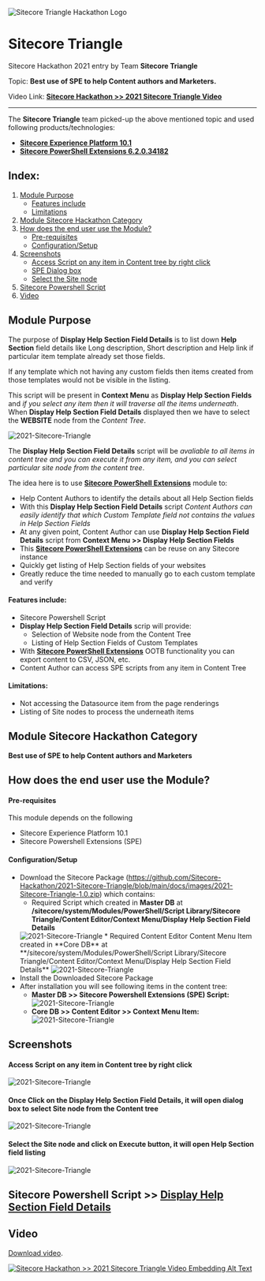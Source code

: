 <img src="https://github.com/Sitecore-Hackathon/2021-Sitecore-Triangle/blob/main/docs/images/Team-Sitecore%20Triangle.png" alt="Sitecore Triangle Hackathon Logo" title="Sitecore Triangle Hackathon Logo" /><br />

# Sitecore Triangle

Sitecore Hackathon 2021 entry by Team **Sitecore Triangle**

Topic: **Best use of SPE to help Content authors and Marketers.**

Video Link: **[Sitecore Hackathon >> 2021 Sitecore Triangle Video](https://drive.google.com/file/d/1AAE7gWBb5Zql75QrpNLbU1mexKAMzSID/view?usp=drivesdk)**

---

The **Sitecore Triangle** team picked-up the above mentioned topic and used following products/technologies:

* **[Sitecore Experience Platform 10.1](https://dev.sitecore.net/Downloads/Sitecore_Experience_Platform/101/Sitecore_Experience_Platform_101.aspx/)**
* **[Sitecore PowerShell Extensions 6.2.0.34182](https://doc.sitecorepowershell.com/)**

## Index:
1. [Module Purpose](https://github.com/Sitecore-Hackathon/2021-Sitecore-Triangle#module-purpose)
   - [Features include](#features-include)
   - [Limitations](#limitations)
2. [Module Sitecore Hackathon Category](#module-sitecore-hackathon-category)
3. [How does the end user use the Module?](#how-does-the-end-user-use-the-module)
   - [Pre-requisites](#pre-requisites)
   - [Configuration/Setup](#configurationsetup)
4. [Screenshots](#screenshots)
   - [Access Script on any item in Content tree by right click](#access-script-on-any-item-in-content-tree-by-right-click)
   - [SPE Dialog box](#once-click-on-the-display-help-section-field-details-it-will-open-dialog-box-to-select-site-node-from-the-content-tree)
   - [Select the Site node](#select-the-site-node-and-click-on-execute-button-it-will-open-help-section-field-listing)
5. [Sitecore Powershell Script](#sitecore-powershell-script--display-help-section-field-details)
6. [Video](#video)

## Module Purpose
The purpose of **Display Help Section Field Details** is to list down **Help Section** field details like Long description, Short description and Help link if particular item template already set those fields.

If any template which not having any custom fields then items created from those templates would not be visible in the listing.

This script will be present in **Context Menu** as **Display Help Section Fields** and *if you select any item then it will traverse all the items underneath*. When **Display Help Section Field Details** displayed then we have to select the **WEBSITE** node from the *Content Tree*.

<img src="https://github.com/Sitecore-Hackathon/2021-Sitecore-Triangle/blob/main/docs/images/2021-Sitecore-Triangle%20-1.png" alt="2021-Sitecore-Triangle" title="2021-Sitecore-Triangle" style="max-width:100%;">

The **Display Help Section Field Details** script will be *avaliable to all items in content tree and you can execute it from any item, and you can select particular site node from the content tree*.

The idea here is to use **[Sitecore PowerShell Extensions](https://doc.sitecorepowershell.com/)** module to:
* Help Content Authors to identify the details about all Help Section fields
* With this **Display Help Section Field Details** script *Content Authors can easily identify that which Custom Template field not contains the values in Help Section Fields*
* At any given point, Content Author can use **Display Help Section Field Details** script from **Context Menu >> Display Help Section Fields**
* This **[Sitecore PowerShell Extensions](https://twitter.com/hashtag/SCHackathon)** can be reuse on any Sitecore instance
* Quickly get listing of Help Section fields of your websites
* Greatly reduce the time needed to manually go to each custom template and verify
#### Features include:
* Sitecore Powershell Script
* **Display Help Section Field Details** scrip will provide:
    * Selection of Website node from the Content Tree
    * Listing of Help Section Fields of Custom Templates
* With **[Sitecore PowerShell Extensions](https://doc.sitecorepowershell.com/)** OOTB functionality you can export content to CSV, JSON, etc.
* Content Author can access SPE scripts from any item in Content Tree

#### Limitations:
* Not accessing the Datasource item from the page renderings
* Listing of Site nodes to process the underneath items

## Module Sitecore Hackathon Category
**Best use of SPE to help Content authors and Marketers**

## How does the end user use the Module?
#### Pre-requisites
This module depends on the following
* Sitecore Experience Platform 10.1
* Sitecore Powershell Extensions (SPE)

#### Configuration/Setup
* Download the Sitecore Package (https://github.com/Sitecore-Hackathon/2021-Sitecore-Triangle/blob/main/docs/images/2021-Sitecore-Triangle-1.0.zip) which contains:
    * Required Script which created in **Master DB** at **/sitecore/system/Modules/PowerShell/Script Library/Sitecore Triangle/Content Editor/Context Menu/Display Help Section Field Details**
     <img src="https://github.com/Sitecore-Hackathon/2021-Sitecore-Triangle/blob/main/docs/images/2021-Sitecore-Triangle-2.png" alt="2021-Sitecore-Triangle" title="2021-Sitecore-Triangle" style="max-width:100%;" />
    * Required Content Editor Content Menu Item created in **Core DB** at **/sitecore/system/Modules/PowerShell/Script Library/Sitecore Triangle/Content Editor/Context Menu/Display Help Section Field Details**
         <img src="https://github.com/Sitecore-Hackathon/2021-Sitecore-Triangle/blob/main/docs/images/2021-Sitecore-Triangle-3.png" alt="2021-Sitecore-Triangle" title="2021-Sitecore-Triangle" style="max-width:100%;" />
* Install the Downloaded Sitecore Package
* After installation you will see following items in the content tree:
    * **Master DB >> Sitecore Powershell Extensions (SPE) Script:** <br/>
      <img src="https://github.com/Sitecore-Hackathon/2021-Sitecore-Triangle/blob/main/docs/images/2021-Sitecore-Triangle-2.png" alt="2021-Sitecore-Triangle" title="2021-Sitecore-Triangle" style="max-width:100%;" /><br />
    * **Core DB >> Content Editor >> Context Menu Item:** <br/>
         <img src="https://github.com/Sitecore-Hackathon/2021-Sitecore-Triangle/blob/main/docs/images/2021-Sitecore-Triangle-3.png" alt="2021-Sitecore-Triangle" title="2021-Sitecore-Triangle" style="max-width:100%;" />
    
   

## Screenshots
#### Access Script on any item in Content tree by right click
<img src="https://github.com/Sitecore-Hackathon/2021-Sitecore-Triangle/blob/main/docs/images/2021-Sitecore-Triangle-4.png" alt="2021-Sitecore-Triangle" title="2021-Sitecore-Triangle" style="max-width:100%;" /><br />

#### Once Click on the **Display Help Section Field Details**, it will open dialog box to select Site node from the Content tree
<img src="https://github.com/Sitecore-Hackathon/2021-Sitecore-Triangle/blob/main/docs/images/2021-Sitecore-Triangle-5.png" alt="2021-Sitecore-Triangle" title="2021-Sitecore-Triangle" style="max-width:100%;" /><br />

#### Select the Site node and click on **Execute** button, it will open Help Section field listing
<img src="https://github.com/Sitecore-Hackathon/2021-Sitecore-Triangle/blob/main/docs/images/2021-Sitecore-Triangle-6.png" alt="2021-Sitecore-Triangle" title="2021-Sitecore-Triangle" style="max-width:100%;" /><br />

## Sitecore Powershell Script >> [**Display Help Section Field Details**](https://gist.github.com/AmitKumar-AK/6a01489c357393390bbba5168d7bf611)

## Video

[Download video](https://drive.google.com/file/d/1AAE7gWBb5Zql75QrpNLbU1mexKAMzSID/view?usp=drivesdk).

[![Sitecore Hackathon >> 2021 Sitecore Triangle Video Embedding Alt Text](https://github.com/Sitecore-Hackathon/2021-Sitecore-Triangle/blob/main/docs/images/2021-Sitecore-Triangle-7.png)](https://drive.google.com/file/d/1AAE7gWBb5Zql75QrpNLbU1mexKAMzSID/view?usp=drivesdk)
